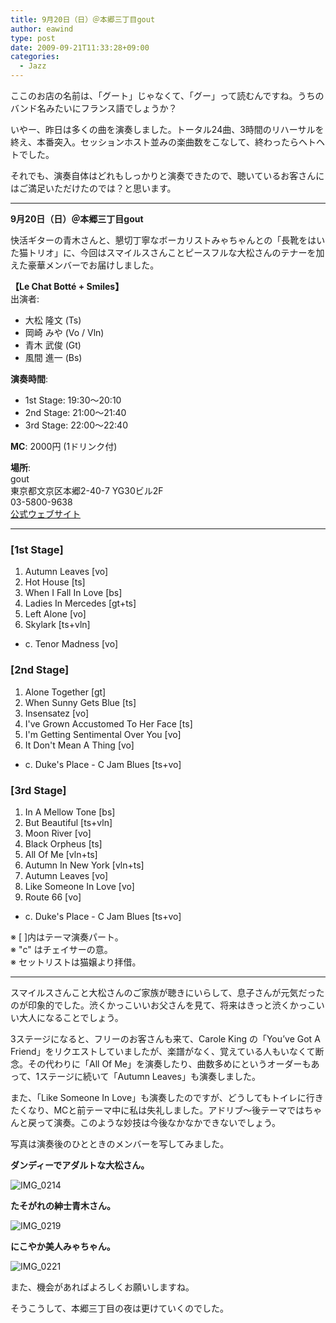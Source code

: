 ```yaml
---
title: 9月20日（日）＠本郷三丁目gout
author: eawind
type: post
date: 2009-09-21T11:33:28+09:00
categories:
  - Jazz
---
```

ここのお店の名前は、「グート」じゃなくて、「グー」って読むんですね。うちのバンド名みたいにフランス語でしょうか？

いやー、昨日は多くの曲を演奏しました。トータル24曲、3時間のリハーサルを終え、本番突入。セッションホスト並みの楽曲数をこなして、終わったらヘトヘトでした。

それでも、演奏自体はどれもしっかりと演奏できたので、聴いているお客さんにはご満足いただけたのでは？と思います。

---

**9月20日（日）＠本郷三丁目gout**

快活ギターの青木さんと、懇切丁寧なボーカリストみゃちゃんとの「長靴をはいた猫トリオ」に、今回はスマイルスさんことピースフルな大松さんのテナーを加えた豪華メンバーでお届けしました。

**【Le Chat Botté + Smiles】**  
出演者:
- 大松 隆文 (Ts)
- 岡崎 みや (Vo / Vln)
- 青木 武俊 (Gt)
- 風間 進一 (Bs)

**演奏時間**:
- 1st Stage: 19:30〜20:10
- 2nd Stage: 21:00〜21:40
- 3rd Stage: 22:00〜22:40

**MC**: 2000円 (1ドリンク付)

**場所**:  
gout  
東京都文京区本郷2-40-7 YG30ビル2F  
03-5800-9638  
[公式ウェブサイト](http://jazz-gout.hp.infoseek.co.jp/)

---

### [1st Stage]

1. Autumn Leaves [vo]  
2. Hot House [ts]  
3. When I Fall In Love [bs]  
4. Ladies In Mercedes [gt+ts]  
5. Left Alone [vo]  
6. Skylark [ts+vln]  
- c. Tenor Madness [vo]

### [2nd Stage]

1. Alone Together [gt]  
2. When Sunny Gets Blue [ts]  
3. Insensatez [vo]  
4. I've Grown Accustomed To Her Face [ts]  
5. I'm Getting Sentimental Over You [vo]  
6. It Don't Mean A Thing [vo]  
- c. Duke's Place - C Jam Blues [ts+vo]

### [3rd Stage]

1. In A Mellow Tone [bs]  
2. But Beautiful [ts+vln]  
3. Moon River [vo]  
4. Black Orpheus [ts]  
5. All Of Me [vln+ts]  
6. Autumn In New York [vln+ts]  
7. Autumn Leaves [vo]  
8. Like Someone In Love [vo]  
9. Route 66 [vo]  
- c. Duke's Place - C Jam Blues [ts+vo]

※ [ ]内はテーマ演奏パート。  
※ "c" はチェイサーの意。  
※ セットリストは猫嬢より拝借。

---

スマイルスさんこと大松さんのご家族が聴きにいらして、息子さんが元気だったのが印象的でした。渋くかっこいいお父さんを見て、将来はきっと渋くかっこいい大人になることでしょう。

3ステージになると、フリーのお客さんも来て、Carole King の「You’ve Got A Friend」をリクエストしていましたが、楽譜がなく、覚えている人もいなくて断念。その代わりに「All Of Me」を演奏したり、曲数多めにというオーダーもあって、1ステージに続いて「Autumn Leaves」も演奏しました。

また、「Like Someone In Love」も演奏したのですが、どうしてもトイレに行きたくなり、MCと前テーマ中に私は失礼しました。アドリブ〜後テーマではちゃんと戻って演奏。このような妙技は今後なかなかできないでしょう。

写真は演奏後のひとときのメンバーを写してみました。

**ダンディーでアダルトな大松さん。**

![IMG_0214](/img/2009/09/IMG_0214.jpg)

**たそがれの紳士青木さん。**

![IMG_0219](/img/2009/09/IMG_0219.jpg)

**にこやか美人みゃちゃん。**

![IMG_0221](/img/2009/09/IMG_0221.jpg)


また、機会があればよろしくお願いしますね。

そうこうして、本郷三丁目の夜は更けていくのでした。
